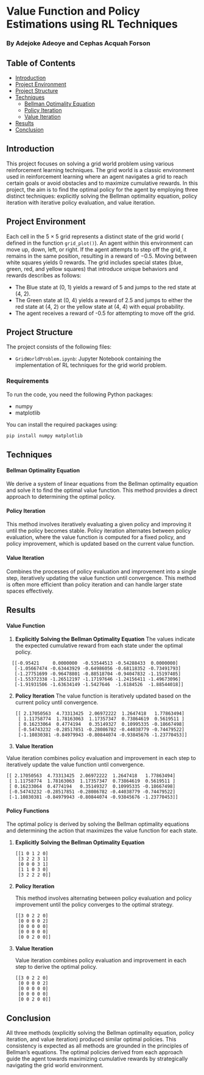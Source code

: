 # Value Function and Policy Estimations using RL Techniques

### By Adejoke Adeoye and Cephas Acquah Forson

## Table of Contents
- [Introduction](#introduction)
- [Project Environment](#project-environment)
- [ Project Structure](#project-structure)
- [Techniques](#techniques)
  - [Bellman Optimality Equation](#bellman-optimality-equation)
  - [Policy Iteration](#policy-iteration)
  - [Value Iteration](#value-iteration)
- [Results](#results)
- [Conclusion](#conclusion)

## Introduction
This project focuses on solving a grid world problem using various reinforcement learning techniques. The grid world is a classic environment used in reinforcement learning where an agent navigates a grid to reach certain goals or avoid obstacles and to maximize cumulative rewards. In this project, the aim is to find the optimal policy for the agent by employing three distinct techniques: explicitly solving the Bellman optimality equation, policy iteration with iterative policy evaluation, and value iteration.

## Project Environment
Each cell in the 5 × 5 grid represents a distinct state of the grid world ( defined in the function `grid_plot()`). An agent within this environment can move up, down, left, or right. If the agent attempts to step off the grid, it remains in the same position, resulting in a reward of −0.5. Moving between white squares yields 0 rewards. The grid includes special states (blue, green, red, and yellow squares) that introduce unique behaviors and rewards describes as follows:

- The Blue state at (0, 1) yields a reward of 5 and jumps to the red state at (4, 2).
- The Green state at (0, 4) yields a reward of 2.5 and jumps to either the red state at (4, 2) or the yellow state at (4, 4) with equal probability.
- The agent receives a reward of -0.5 for attempting to move off the grid.

## Project Structure

The project consists of the following files:

- `GridWorldProblem.ipynb`: Jupyter Notebook containing the implementation of RL techniques for the grid world problem.
### Requirements
To run the code, you need the following Python packages:
- numpy
- matplotlib

You can install the required packages using:
```bash
pip install numpy matplotlib
```

## Techniques

#### Bellman Optimality Equation
We derive a system of linear equations from the Bellman optimality equation and solve it to find the optimal value function. This method provides a direct approach to determining the optimal policy.

#### Policy Iteration
This method involves iteratively evaluating a given policy and improving it until the policy becomes stable. Policy iteration alternates between policy evaluation, where the value function is computed for a fixed policy, and policy improvement, which is updated based on the current value function.

#### Value Iteration
Combines the processes of policy evaluation and improvement into a single step, iteratively updating the value function until convergence. This method is often more efficient than policy iteration and can handle larger state spaces effectively.

## Results

#### Value Function
1. **Explicitly Solving the Bellman Optimality Equation**
The values indicate the expected cumulative reward from each state under the optimal policy.
 ```
   [[-0.95421     0.0000000  -0.53544513 -0.54288433  0.0000000]
    [-1.05667474 -0.63443929 -0.64986056 -0.68118352 -0.73491793]
    [-1.27751699 -0.96478801 -0.88518704 -0.94047832 -1.15197405]
    [-1.55372338 -1.26512197 -1.17197646 -1.24156411 -1.49673096]
    [-1.91931506 -1.63634149 -1.5427646  -1.6184526  -1.88544018]]
   ```
2. **Policy Iteration**
The value function is iteratively updated based on the current policy until convergence.

   ```
   [[ 2.17050563  4.73313425  2.06972222  1.2647418   1.77863494]
    [ 1.11758774  1.78163063  1.17357347  0.73864619  0.5619511 ]
    [ 0.16233064  0.4774194   0.35149327  0.10995335 -0.18667498]
    [-0.54743232 -0.28517851 -0.28086782 -0.44038779 -0.74479522]
    [-1.10830381 -0.84979943 -0.80844074 -0.93845676 -1.23770453]]
   ```

3. **Value Iteration**

Value iteration combines policy evaluation and improvement in each step to iteratively update the value function until convergence.

   ```
   [[ 2.17050563  4.73313425  2.06972222  1.2647418   1.77863494]
    [ 1.11758774  1.78163063  1.17357347  0.73864619  0.5619511 ]
    [ 0.16233064  0.4774194   0.35149327  0.10995335 -0.18667498]
    [-0.54743232 -0.28517851 -0.28086782 -0.44038779 -0.74479522]
    [-1.10830381 -0.84979943 -0.80844074 -0.93845676 -1.23770453]]
 ```

#### Policy Functions
The optimal policy is derived by solving the Bellman optimality equations and determining the action that maximizes the value function for each state.

1. **Explicitly Solving the Bellman Optimality Equation**

   ```
   [[1 0 1 2 0]
    [3 2 2 3 1]
    [0 0 0 3 1]
    [1 1 0 3 0]
    [3 2 2 2 0]]
   ```

2. **Policy Iteration**

   This method involves alternating between policy evaluation and policy improvement until the policy converges to the optimal strategy.

   ```
   [[3 0 2 2 0]
    [0 0 0 0 2]
    [0 0 0 0 0]
    [0 0 0 0 0]
    [0 0 2 0 0]]
   ```

3. **Value Iteration**

   Value iteration combines policy evaluation and improvement in each step to derive the optimal policy.

   ```
   [[3 0 2 2 0]
    [0 0 0 0 2]
    [0 0 0 0 0]
    [0 0 0 0 0]
    [0 0 2 0 0]]
   ```

## Conclusion
All three methods (explicitly solving the Bellman optimality equation, policy iteration, and value iteration) produced similar optimal policies. This consistency is expected as all methods are grounded in the principles of Bellman’s equations. The optimal policies derived from each approach guide the agent towards maximizing cumulative rewards by strategically navigating the grid world environment.


